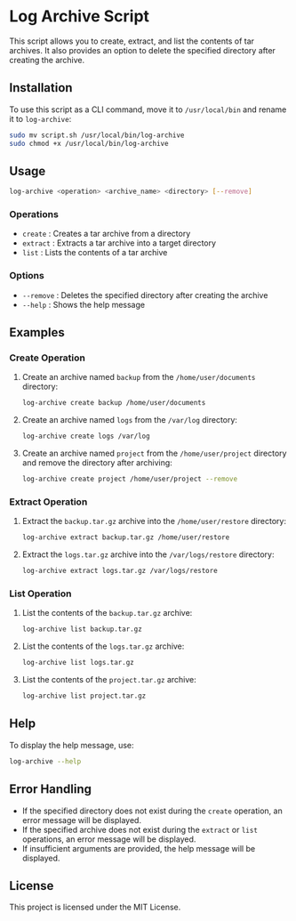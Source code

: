 # Log Archive Script

This script allows you to create, extract, and list the contents of tar archives. It also provides an option to delete the specified directory after creating the archive.

## Installation

To use this script as a CLI command, move it to `/usr/local/bin` and rename it to `log-archive`:

```bash
sudo mv script.sh /usr/local/bin/log-archive
sudo chmod +x /usr/local/bin/log-archive
```

## Usage

```bash
log-archive <operation> <archive_name> <directory> [--remove]
```

### Operations

- `create` : Creates a tar archive from a directory
- `extract` : Extracts a tar archive into a target directory
- `list` : Lists the contents of a tar archive

### Options

- `--remove` : Deletes the specified directory after creating the archive
- `--help` : Shows the help message

## Examples

### Create Operation

1. Create an archive named `backup` from the `/home/user/documents` directory:
    ```bash
    log-archive create backup /home/user/documents
    ```

2. Create an archive named `logs` from the `/var/log` directory:
    ```bash
    log-archive create logs /var/log
    ```

3. Create an archive named `project` from the `/home/user/project` directory and remove the directory after archiving:
    ```bash
    log-archive create project /home/user/project --remove
    ```

### Extract Operation

1. Extract the `backup.tar.gz` archive into the `/home/user/restore` directory:
    ```bash
    log-archive extract backup.tar.gz /home/user/restore
    ```

2. Extract the `logs.tar.gz` archive into the `/var/logs/restore` directory:
    ```bash
    log-archive extract logs.tar.gz /var/logs/restore
    ```

### List Operation

1. List the contents of the `backup.tar.gz` archive:
    ```bash
    log-archive list backup.tar.gz
    ```

2. List the contents of the `logs.tar.gz` archive:
    ```bash
    log-archive list logs.tar.gz
    ```

3. List the contents of the `project.tar.gz` archive:
    ```bash
    log-archive list project.tar.gz
    ```

## Help

To display the help message, use:

```bash
log-archive --help
```

## Error Handling

- If the specified directory does not exist during the `create` operation, an error message will be displayed.
- If the specified archive does not exist during the `extract` or `list` operations, an error message will be displayed.
- If insufficient arguments are provided, the help message will be displayed.

## License

This project is licensed under the MIT License.

